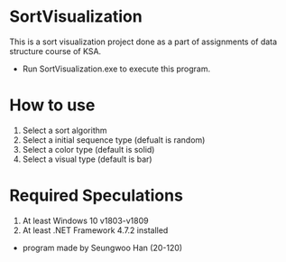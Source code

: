 # SortVisualization

This is a sort visualization project done as a part of assignments of data structure course of KSA.

* Run SortVisualization.exe to execute this program.

# How to use
1. Select a sort algorithm
2. Select a initial sequence type (defualt is random)
3. Select a color type (default is solid)
4. Select a visual type (default is bar)

# Required Speculations
1. At least Windows 10 v1803-v1809
2. At least .NET Framework 4.7.2 installed

- program made by Seungwoo Han (20-120)
